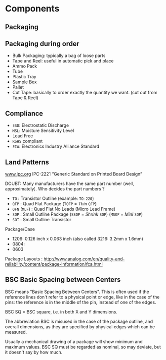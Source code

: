 Components
==========

Packaging
---------

## Packaging during order

- Bulk Packaging: typically a bag of loose parts
- Tape and Reel: useful in automatic pick and place
- Ammo Pack
- Tube
- Plastic Tray
- Sample Box
- Pallet
- Cut Tape: basically to order exactly the quantity we want. (cut out from Tape & Reel)

## Compliance

- `ESD`: Electrostatic Discharge
- `MSL`: Moisture Sensitivity Level
- Lead Free
- `RoHS` compliant
- `EIA`: Electronics Industry Alliance Standard

Land Patterns
-------------

www.ipc.org
IPC-2221 “Generic Standard on Printed Board Design”

DOUBT: Many manufacturers have the same part number (well, approximately). Who decides the part numbers ?

- `TO` : Transistor Outline (example: `TO-220`)
- `QFP` : Quad Flat Package (`TQFP` = *Thin* `QFP`)
- `QFN` (`MLF`) : Quad Flat No Leads (Micro Lead Frame)
- `SOP` : Small Outline Package (`SSOP` = *Shrink* `SOP`) (`MSOP` = *Mini* `SOP`)
- `SOT` : Small Outline Transistor

Package/Case
- 1206: 0.126 inch x 0.063 inch (also called 3216: 3.2mm x 1.6mm)
- 0804:
- 0603

Package Layouts : http://www.analog.com/en/quality-and-reliability/content/package-information/fca.html

## BSC Basic Spacing between Centers

BSC means "Basic Spacing Between Centers". This is often used if the reference lines don't refer to a physical point or edge, like in the case of the pins: the reference is in the middle of the pin, instead of one of the edges.

BSC SQ = BSC square, i.e. in both X and Y dimensions.

The abbreviation BSC is misused in the case of the package outline, and overall dimensions, as they are specified by physical edges which can be measured.

Usually a mechanical drawing of a package will show minimum and maximum values. BSC SQ must be regarded as nominal, so may deviate, but it doesn't say by how much.  
